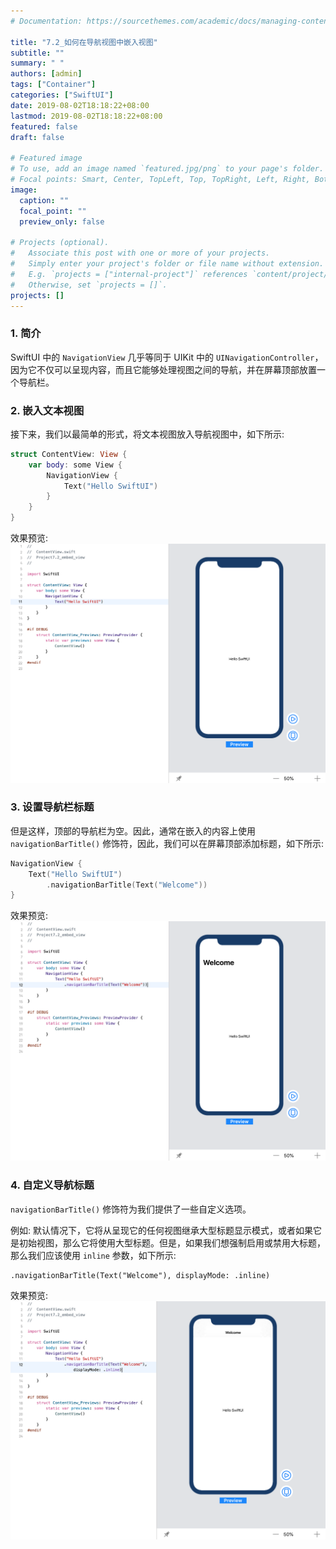 ```yaml
---
# Documentation: https://sourcethemes.com/academic/docs/managing-content/

title: "7.2_如何在导航视图中嵌入视图"
subtitle: ""
summary: " "
authors: [admin]
tags: ["Container"]
categories: ["SwiftUI"]
date: 2019-08-02T18:18:22+08:00
lastmod: 2019-08-02T18:18:22+08:00
featured: false
draft: false

# Featured image
# To use, add an image named `featured.jpg/png` to your page's folder.
# Focal points: Smart, Center, TopLeft, Top, TopRight, Left, Right, BottomLeft, Bottom, BottomRight.
image:
  caption: ""
  focal_point: ""
  preview_only: false

# Projects (optional).
#   Associate this post with one or more of your projects.
#   Simply enter your project's folder or file name without extension.
#   E.g. `projects = ["internal-project"]` references `content/project/deep-learning/index.md`.
#   Otherwise, set `projects = []`.
projects: []
---
```

<!-- more -->
### 1. 简介
SwiftUI 中的 `NavigationView` 几乎等同于 UIKit 中的 `UINavigationController`，因为它不仅可以呈现内容，而且它能够处理视图之间的导航，并在屏幕顶部放置一个导航栏。

### 2. 嵌入文本视图
接下来，我们以最简单的形式，将文本视图放入导航视图中，如下所示:
```swift
struct ContentView: View {
    var body: some View {
        NavigationView {
            Text("Hello SwiftUI")
        }
    }
}
```
效果预览:
![navigationview_embed_text_no_navigationbar](img/navigationview_embed_text_no_navigationbar.png "Embed a text in  the navigationView")

### 3. 设置导航栏标题
但是这样，顶部的导航栏为空。因此，通常在嵌入的内容上使用 `navigationBarTitle()` 修饰符，因此，我们可以在屏幕顶部添加标题，如下所示:
```swift
NavigationView {
    Text("Hello SwiftUI")
        .navigationBarTitle(Text("Welcome"))
}
```
效果预览:
![navigationview_embed_text_has_navigationbar](img/navigationview_embed_text_has_navigationbar.png "Embed a text in the navigationView which has a navigationBar")

### 4. 自定义导航标题
`navigationBarTitle()` 修饰符为我们提供了一些自定义选项。

例如: 默认情况下，它将从呈现它的任何视图继承大型标题显示模式，或者如果它是初始视图，那么它将使用大型标题。但是，如果我们想强制启用或禁用大标题，那么我们应该使用 `inline` 参数，如下所示:
```
.navigationBarTitle(Text("Welcome"), displayMode: .inline)
```
效果预览:
![navigationview_navigationbar_inline](img/navigationview_navigationbar_inline.png "Display mode is inline.")